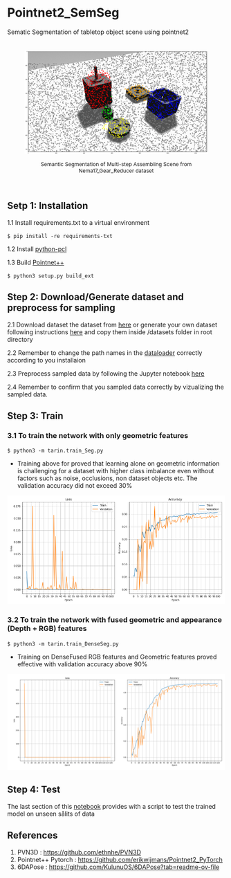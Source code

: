 # Pointnet2_SemSeg

Sematic Segmentation of tabletop object scene using pointnet2

<figure align="center" style="padding-top: 20px; padding-bottom: 20px;">
  <img src="/assets/semantic_segmentation_result.gif"/>
  <figcaption>  <p style="text-align: center; font-size: 12px"> <a> Semantic Segmentation of Multi-step Assembling Scene from Nema17_Gear_Reducer dataset </a></p> </figcaption>
</figure>


## Setp 1: Installation

1.1 Install requirements.txt to a virtual environment

```
$ pip install -re requirements-txt
```
1.2 Install [python-pcl](https://github.com/strawlab/python-pcl)

1.3 Build [Pointnet++](https://github.com/erikwijmans/Pointnet2_PyTorch)

```
$ python3 setup.py build_ext
```
## Step 2: Download/Generate dataset and preprocess for sampling

2.1 Download dataset the dataset from [here]() or generate your own dataset following instructions [here](https://github.com/KulunuOS/6DAPose?tab=readme-ov-file#generate-the-dataset-locally) and copy them inside /datasets folder in root directory

2.2 Remember to change the path names in the [dataloader](https://github.com/KulunuOS/Pointnet2_SemSeg/blob/main/lib/custom_dataloader.py) correctly according to you installaion

2.3 Preprocess sampled data by following the Jupyter notebook [here](https://github.com/KulunuOS/Pointnet2_SemSeg/blob/main/Jupyter_notebooks/Dataset_Preprocessing.ipynb)

2.4 Remember to confirm that you sampled data correctly by vizualizing the sampled data.


## Step 3: Train

### 3.1 To train the network with only geometric features

```
$ python3 -m tarin.train_Seg.py
```
- Training above for proved that learning alone on geometric information is challenging for a dataset with higher class imbalance even without factors such as noise, occlusions, non dataset objects etc.
The validation accuracy did not exceed 30%

![ Accuracy and loss logs of pointnet++ semantic segmentation with RGBD features](assets/GeometricFeatures_epoch_100.png)


### 3.2 To train the network with fused geometric and appearance (Depth + RGB) features

```
$ python3 -m tarin.train_DenseSeg.py
```

- Training on DenseFused RGB features and Geometric features proved effective with validation accuracy above 90%

![ Accuracy and loss logs of Pointnet++ semantic segmentation with fused features](assets/Geometric_Appearance_Epoch120.png)


## Step 4: Test

The last section of this [notebook](https://github.com/KulunuOS/Pointnet2_SemSeg/blob/main/Jupyter_notebooks/Pointnet2_Segmentation.ipynb) provides with a script to test the trained model on unseen sålits of data

## References

1. PVN3D : https://github.com/ethnhe/PVN3D
2. Pointnet++ Pytorch : https://github.com/erikwijmans/Pointnet2_PyTorch
3. 6DAPose : https://github.com/KulunuOS/6DAPose?tab=readme-ov-file



